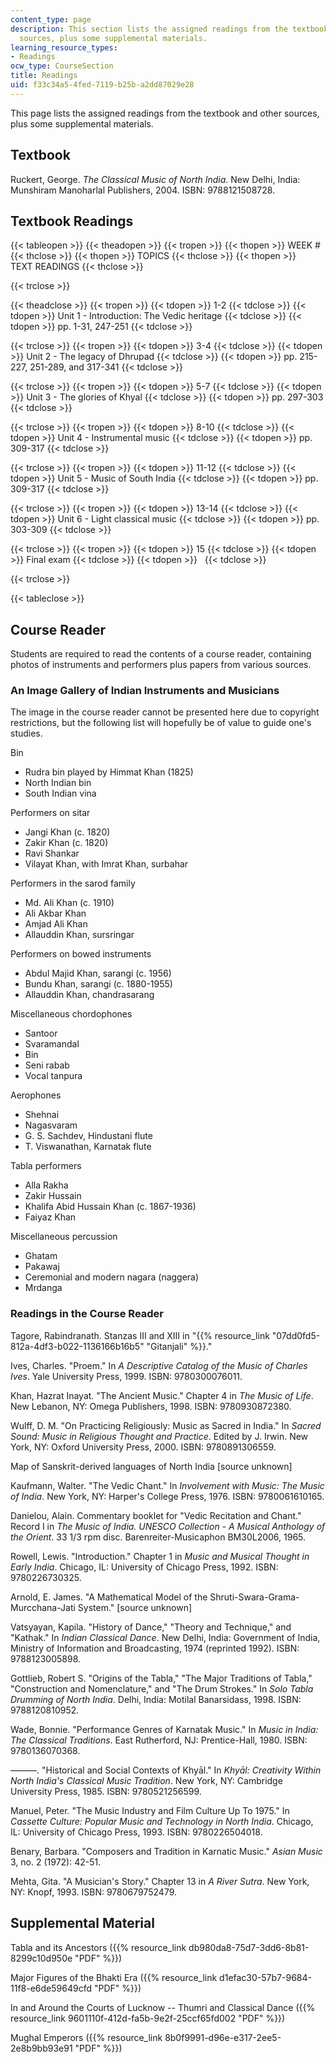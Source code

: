 ```yaml
---
content_type: page
description: This section lists the assigned readings from the textbook and other
  sources, plus some supplemental materials.
learning_resource_types:
- Readings
ocw_type: CourseSection
title: Readings
uid: f33c34a5-4fed-7119-b25b-a2dd87029e28
---
```


This page lists the assigned readings from the textbook and other sources, plus some supplemental materials.

Textbook
--------

Ruckert, George. _The Classical Music of North India_. New Delhi, India: Munshiram Manoharlal Publishers, 2004. ISBN: 9788121508728.

Textbook Readings
-----------------

{{< tableopen >}}
{{< theadopen >}}
{{< tropen >}}
{{< thopen >}}
WEEK #
{{< thclose >}}
{{< thopen >}}
TOPICS
{{< thclose >}}
{{< thopen >}}
TEXT READINGS
{{< thclose >}}

{{< trclose >}}

{{< theadclose >}}
{{< tropen >}}
{{< tdopen >}}
1-2
{{< tdclose >}}
{{< tdopen >}}
Unit 1 - Introduction: The Vedic heritage
{{< tdclose >}}
{{< tdopen >}}
pp. 1-31, 247-251
{{< tdclose >}}

{{< trclose >}}
{{< tropen >}}
{{< tdopen >}}
3-4
{{< tdclose >}}
{{< tdopen >}}
Unit 2 - The legacy of Dhrupad
{{< tdclose >}}
{{< tdopen >}}
pp. 215-227, 251-289, and 317-341
{{< tdclose >}}

{{< trclose >}}
{{< tropen >}}
{{< tdopen >}}
5-7
{{< tdclose >}}
{{< tdopen >}}
Unit 3 - The glories of Khyal
{{< tdclose >}}
{{< tdopen >}}
pp. 297-303
{{< tdclose >}}

{{< trclose >}}
{{< tropen >}}
{{< tdopen >}}
8-10
{{< tdclose >}}
{{< tdopen >}}
Unit 4 - Instrumental music
{{< tdclose >}}
{{< tdopen >}}
pp. 309-317
{{< tdclose >}}

{{< trclose >}}
{{< tropen >}}
{{< tdopen >}}
11-12
{{< tdclose >}}
{{< tdopen >}}
Unit 5 - Music of South India
{{< tdclose >}}
{{< tdopen >}}
pp. 309-317
{{< tdclose >}}

{{< trclose >}}
{{< tropen >}}
{{< tdopen >}}
13-14
{{< tdclose >}}
{{< tdopen >}}
Unit 6 - Light classical music
{{< tdclose >}}
{{< tdopen >}}
pp. 303-309
{{< tdclose >}}

{{< trclose >}}
{{< tropen >}}
{{< tdopen >}}
15
{{< tdclose >}}
{{< tdopen >}}
Final exam
{{< tdclose >}}
{{< tdopen >}}
 
{{< tdclose >}}

{{< trclose >}}

{{< tableclose >}}

Course Reader
-------------

Students are required to read the contents of a course reader, containing photos of instruments and performers plus papers from various sources.

### An Image Gallery of Indian Instruments and Musicians

The image in the course reader cannot be presented here due to copyright restrictions, but the following list will hopefully be of value to guide one's studies.

Bin

*   Rudra bin played by Himmat Khan (1825)
*   North Indian bin
*   South Indian vina

Performers on sitar

*   Jangi Khan (c. 1820)
*   Zakir Khan (c. 1820)
*   Ravi Shankar
*   Vilayat Khan, with Imrat Khan, surbahar

Performers in the sarod family

*   Md. Ali Khan (c. 1910)
*   Ali Akbar Khan
*   Amjad Ali Khan
*   Allauddin Khan, sursringar

Performers on bowed instruments

*   Abdul Majid Khan, sarangi (c. 1956)
*   Bundu Khan, sarangi (c. 1880-1955)
*   Allauddin Khan, chandrasarang

Miscellaneous chordophones

*   Santoor
*   Svaramandal
*   Bin
*   Seni rabab
*   Vocal tanpura

Aerophones

*   Shehnai
*   Nagasvaram
*   G. S. Sachdev, Hindustani flute
*   T. Viswanathan, Karnatak flute

Tabla performers

*   Alla Rakha
*   Zakir Hussain
*   Khalifa Abid Hussain Khan (c. 1867-1936)
*   Faiyaz Khan

Miscellaneous percussion

*   Ghatam
*   Pakawaj
*   Ceremonial and modern nagara (naggera)
*   Mrdanga

### Readings in the Course Reader

Tagore, Rabindranath. Stanzas III and XIII in "{{% resource_link "07dd0fd5-812a-4df3-b022-1136166b16b5" "Gitanjali" %}}."

Ives, Charles. "Proem." In _A Descriptive Catalog of the Music of Charles Ives_. Yale University Press, 1999. ISBN: 9780300076011.

Khan, Hazrat Inayat. "The Ancient Music." Chapter 4 in _The Music of Life_. New Lebanon, NY: Omega Publishers, 1998. ISBN: 9780930872380.

Wulff, D. M. "On Practicing Religiously: Music as Sacred in India." In _Sacred Sound: Music in Religious Thought and Practice_. Edited by J. Irwin. New York, NY: Oxford University Press, 2000. ISBN: 9780891306559.

Map of Sanskrit-derived languages of North India \[source unknown\]

Kaufmann, Walter. "The Vedic Chant." In _Involvement with Music: The Music of India_. New York, NY: Harper's College Press, 1976. ISBN: 9780061610165.

Danielou, Alain. Commentary booklet for "Vedic Recitation and Chant." Record I in _The Music of India. UNESCO Collection - A Musical Anthology of the Orient_. 33 1/3 rpm disc. Barenreiter-Musicaphon BM30L2006, 1965.

Rowell, Lewis. "Introduction." Chapter 1 in _Music and Musical Thought in Early India_. Chicago, IL: University of Chicago Press, 1992. ISBN: 9780226730325.

Arnold, E. James. "A Mathematical Model of the Shruti-Swara-Grama-Murcchana-Jati System." \[source unknown\]

Vatsyayan, Kapila. "History of Dance," "Theory and Technique," and "Kathak." In _Indian Classical Dance_. New Delhi, India: Government of India, Ministry of Information and Broadcasting, 1974 (reprinted 1992). ISBN: 9788123005898.

Gottlieb, Robert S. "Origins of the Tabla," "The Major Traditions of Tabla," "Construction and Nomenclature," and "The Drum Strokes." In _Solo Tabla Drumming of North India_. Delhi, India: Motilal Banarsidass, 1998. ISBN: 9788120810952.

Wade, Bonnie. "Performance Genres of Karnatak Music." In _Music in India: The Classical Traditions_. East Rutherford, NJ: Prentice-Hall, 1980. ISBN: 9780136070368.

———. "Historical and Social Contexts of Khyāl." In _Khyāl: Creativity Within North India's Classical Music Tradition_. New York, NY: Cambridge University Press, 1985. ISBN: 9780521256599.

Manuel, Peter. "The Music Industry and Film Culture Up To 1975." In _Cassette Culture: Popular Music and Technology in North India_. Chicago, IL: University of Chicago Press, 1993. ISBN: 9780226504018.

Benary, Barbara. "Composers and Tradition in Karnatic Music." _Asian Music_ 3, no. 2 (1972): 42-51.

Mehta, Gita. "A Musician's Story." Chapter 13 in _A River Sutra_. New York, NY: Knopf, 1993. ISBN: 9780679752479.

Supplemental Material
---------------------

Tabla and its Ancestors ({{% resource_link db980da8-75d7-3dd6-8b81-8299c10d950e "PDF" %}})

Major Figures of the Bhakti Era ({{% resource_link d1efac30-57b7-9684-11f8-e6de59649cfd "PDF" %}})

In and Around the Courts of Lucknow -- Thumri and Classical Dance ({{% resource_link 9601110f-412d-fa5b-9e2f-25ccf65fd002 "PDF" %}})

Mughal Emperors ({{% resource_link 8b0f9991-d96e-e317-2ee5-2e8b9bb93e91 "PDF" %}})